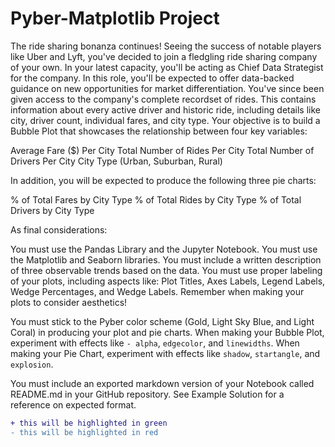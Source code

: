 # Pyber-Matplotlib Project

The ride sharing bonanza continues! Seeing the success of notable players like Uber and Lyft, you've decided to join a fledgling ride sharing company of your own. In your latest capacity, you'll be acting as Chief Data Strategist for the company. In this role, you'll be expected to offer data-backed guidance on new opportunities for market differentiation.
You've since been given access to the company's complete recordset of rides. This contains information about every active driver and historic ride, including details like city, driver count, individual fares, and city type.
Your objective is to build a Bubble Plot that showcases the relationship between four key variables:

Average Fare ($) Per City
Total Number of Rides Per City
Total Number of Drivers Per City
City Type (Urban, Suburban, Rural)

In addition, you will be expected to produce the following three pie charts:

% of Total Fares by City Type
% of Total Rides by City Type
% of Total Drivers by City Type

As final considerations:

You must use the Pandas Library and the Jupyter Notebook.
You must use the Matplotlib and Seaborn libraries.
You must include a written description of three observable trends based on the data.
You must use proper labeling of your plots, including aspects like: Plot Titles, Axes Labels, Legend Labels, Wedge Percentages, and Wedge Labels.
Remember when making your plots to consider aesthetics!

You must stick to the Pyber color scheme (Gold, Light Sky Blue, and Light Coral) in producing your plot and pie charts.
When making your Bubble Plot, experiment with effects like `- alpha`, `edgecolor`, and `linewidths`.
When making your Pie Chart, experiment with effects like `shadow`, `startangle`, and `explosion`.


You must include an exported markdown version of your Notebook called  README.md in your GitHub repository.
See Example Solution for a reference on expected format.
```diff
+ this will be highlighted in green
- this will be highlighted in red
```
